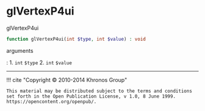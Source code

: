 # glVertexP4ui
glVertexP4ui

```php
function glVertexP4ui(int $type, int $value) : void
```

arguments

:    1. `int` `$type` 
    2. `int` `$value` 

---
     

!!! cite "Copyright © 2010-2014 Khronos Group"

    This material may be distributed subject to the terms and conditions set forth in the Open Publication License, v 1.0, 8 June 1999. https://opencontent.org/openpub/.